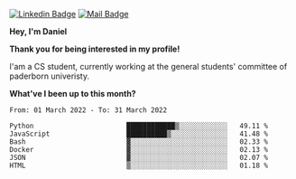 [![Linkedin Badge](https://img.shields.io/badge/-LinkedIn-0e76a8?style=flat-square&logo=Linkedin&logoColor=white)](https://www.linkedin.com/in/daniel-negi-592ba3223/)
[![Mail Badge](https://img.shields.io/badge/Gmail-D14836?style=flat-square&logo=gmail&logoColor=white)](mailto:daniel.ravi.negi@googlemail.com)

**Hey, I'm Daniel**

**Thank you for being interested in my profile!**

I'am a CS student, currently working at the general students' committee of paderborn univeristy.

**What've I been up to this month?** 

<!--START_SECTION:waka-->

```text
From: 01 March 2022 - To: 31 March 2022

Python                       ████████████▒░░░░░░░░░░░░   49.11 %
JavaScript                   ██████████▒░░░░░░░░░░░░░░   41.48 %
Bash                         ▓░░░░░░░░░░░░░░░░░░░░░░░░   02.33 %
Docker                       ▓░░░░░░░░░░░░░░░░░░░░░░░░   02.13 %
JSON                         ▓░░░░░░░░░░░░░░░░░░░░░░░░   02.07 %
HTML                         ▒░░░░░░░░░░░░░░░░░░░░░░░░   01.18 %
```

<!--END_SECTION:waka-->
